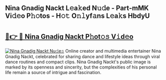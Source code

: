 ## Nina Gnadig Nackt L𝚎a𝚔ed N𝚞𝚍e - Part-mMK Vi𝚍𝚎o P𝚑𝚘tos - H𝚘𝚝 O𝚗𝚕yf𝚊ns L𝚎a𝚔s HbdyU

# <h2><a href="http://kf646rw.oniu.top/?m=Nina+Gnadig+Nackt">🔗👉 🔴 Nina Gnadig Nackt P𝚑ot𝚘𝚜 V𝚒d𝚎o</a></h2>

[![Nina Gnadig Nackt Nu𝚍e𝚜](https://i.imgur.com/0qMVB7G.gif)](http://kf646rw.oniu.top/?m=Nina+Gnadig+Nackt)
Online creator and multimedia entertainer Nina Gnadig Nackt, celebrated for sharing dance and lifestyle ideas through viral dance routines and compact clips. Nina Gnadig Nackt's public image is marked by its openness and sincerity, but the complexities of his personal life remain a source of intrigue and fascination.  
